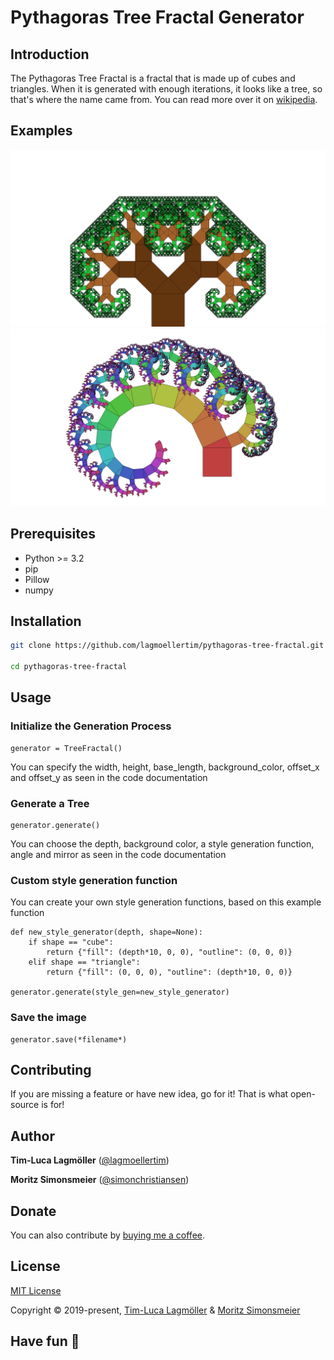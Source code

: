 # Pythagoras Tree Fractal Generator

## Introduction
The Pythagoras Tree Fractal is a fractal that is made up of cubes and triangles. When it is generated with enough iterations, it looks like a tree, so that's where the name came from. You can read more over it on [wikipedia](https://en.wikipedia.org/wiki/Pythagoras_tree_(fractal)).

## Examples

![Image of Pythagoras Tree Fractal](https://github.com/lagmoellertim/pythagoras-tree-fractal/raw/master/examples/example_1.png)
![Image of Pythagoras Tree Fractal](https://github.com/lagmoellertim/pythagoras-tree-fractal/raw/master/examples/example_2.png)
## Prerequisites

- Python >= 3.2
- pip
- Pillow
- numpy

## Installation

```sh
git clone https://github.com/lagmoellertim/pythagoras-tree-fractal.git

cd pythagoras-tree-fractal
```

## Usage

### Initialize the Generation Process

```python3
generator = TreeFractal()
```
You can specify the width, height, base_length, background_color, offset_x and offset_y as seen in the code documentation

### Generate a Tree

```python3
generator.generate()
```
You can choose the depth, background color, a style generation function, angle and mirror as seen in the code documentation

### Custom style generation function

You can create your own style generation functions, based on this example function
```python3
def new_style_generator(depth, shape=None):
    if shape == "cube":
        return {"fill": (depth*10, 0, 0), "outline": (0, 0, 0)}
    elif shape == "triangle":
        return {"fill": (0, 0, 0), "outline": (depth*10, 0, 0)}

generator.generate(style_gen=new_style_generator)
```

### Save the image

```python3
generator.save(*filename*)
```

## Contributing

If you are missing a feature or have new idea, go for it! That is what open-source is for!

## Author

**Tim-Luca Lagmöller** ([@lagmoellertim](https://github.com/lagmoellertim))

**Moritz Simonsmeier** ([@simonchristiansen](https://github.com/simonchristiansen))

## Donate

You can also contribute by [buying me a coffee](https://www.buymeacoffee.com/lagmoellertim).

## License

[MIT License](https://github.com/lagmoellertim/cryption/blob/master/LICENSE)

Copyright © 2019-present, [Tim-Luca Lagmöller](https://en.lagmoellertim.de) & [Moritz Simonsmeier](https://github.com/simonchristiansen)

## Have fun :tada:
